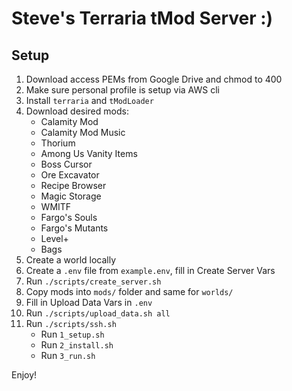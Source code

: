 # Steve's Terraria tMod Server :)

## Setup
1. Download access PEMs from Google Drive and chmod to 400
2. Make sure personal profile is setup via AWS cli
3. Install `terraria` and `tModLoader`
4. Download desired mods:
    * Calamity Mod
    * Calamity Mod Music
    * Thorium
    * Among Us Vanity Items
    * Boss Cursor
    * Ore Excavator
    * Recipe Browser
    * Magic Storage
    * WMITF
    * Fargo's Souls
    * Fargo's Mutants
    * Level+
    * Bags
5. Create a world locally
6. Create a `.env` file from `example.env`, fill in Create Server Vars
7. Run `./scripts/create_server.sh`
8. Copy mods into `mods/` folder and same for `worlds/`
9. Fill in Upload Data Vars in `.env`
10. Run `./scripts/upload_data.sh all`
11. Run `./scripts/ssh.sh`
    *  Run `1_setup.sh`
    *  Run `2_install.sh`
    *  Run `3_run.sh`

Enjoy!
